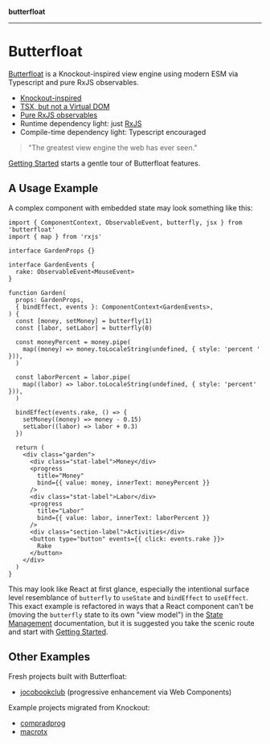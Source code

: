 **butterfloat**

***

# Butterfloat

[Butterfloat](https://worldmaker.net/butterfloat/) is a Knockout-inspired
view engine using modern ESM via Typescript and pure RxJS observables.

- [Knockout-inspired]
- [TSX, but not a Virtual DOM][tsx]
- [Pure RxJS observables][observables]
- Runtime dependency light: just [RxJS](https://rxjs.dev)
- Compile-time dependency light: Typescript encouraged

> "The greatest view engine the web has ever seen."

[Getting Started][started] starts a gentle tour of Butterfloat features.

## A Usage Example

A complex component with embedded state may look something like this:

```tsx
import { ComponentContext, ObservableEvent, butterfly, jsx } from 'butterfloat'
import { map } from 'rxjs'

interface GardenProps {}

interface GardenEvents {
  rake: ObservableEvent<MouseEvent>
}

function Garden(
  props: GardenProps,
  { bindEffect, events }: ComponentContext<GardenEvents>,
) {
  const [money, setMoney] = butterfly(1)
  const [labor, setLabor] = butterfly(0)

  const moneyPercent = money.pipe(
    map((money) => money.toLocaleString(undefined, { style: 'percent ' })),
  )

  const laborPercent = labor.pipe(
    map((labor) => labor.toLocaleString(undefined, { style: 'percent' })),
  )

  bindEffect(events.rake, () => {
    setMoney((money) => money - 0.15)
    setLabor((labor) => labor + 0.3)
  })

  return (
    <div class="garden">
      <div class="stat-label">Money</div>
      <progress
        title="Money"
        bind={{ value: money, innerText: moneyPercent }}
      />
      <div class="stat-label">Labor</div>
      <progress
        title="Labor"
        bind={{ value: labor, innerText: laborPercent }}
      />
      <div class="section-label">Activities</div>
      <button type="button" events={{ click: events.rake }}>
        Rake
      </button>
    </div>
  )
}
```

This may look like React at first glance, especially the intentional
surface level resemblance of `butterfly` to `useState` and `bindEffect`
to `useEffect`. This exact example is refactored in ways that a React
component can't be (moving the `butterfly` state to its own "view model")
in the [State Management][state] documentation, but it is suggested you
take the scenic route and start with [Getting Started][started].

## Other Examples

Fresh projects built with Butterfloat:

- [jocobookclub](https://github.com/WorldMaker/jocobookclub) (progressive
  enhancement via Web Components)

Example projects migrated from Knockout:

- [compradprog](https://github.com/WorldMaker/compradprog)
- [macrotx](https://github.com/WorldMaker/macrotx)

[Knockout-inspired]: _media/knockout.md
[tsx]: _media/tsx.md
[observables]: _media/pure-observables.md
[started]: _media/getting-started.md
[state]: _media/state.md
